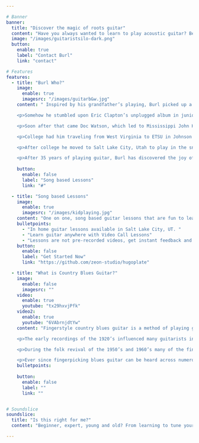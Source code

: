 ```yaml
---

# Banner
banner:
  title: "Discover the magic of roots guitar"
  content: "Have you always wanted to learn to play acoustic guitar? Be guided thru a rich history of American roots guitar music while learning to play in a variety of styles. Authentic roots fingerstyle guitar lessons."
  image: "/images/guitaristsilo-dark.png"
  button:
    enable: true
    label: "Contact Burl"
    link: "contact"

# Features
features:
  - title: "Burl Who?"
    image:
      enable: true
      imagesrc: "/images/guitarb&w.jpg"
    content: " Inspired by his grandfather’s playing, Burl picked up a guitar at the age of five and immediately took to it. After   being denied both a seat in the elementary school band (the guitar is a stringed, not brass, instrument), and the elementary school symphony (but isn’t the symphony for stringed instruments?) he locked himself in his room and learned to play by ear listening to old cowboy records.</p><br>

    <p>Somehow he stumbled upon Eric Clapton’s unplugged album in junior high and was enamored by Clapton’s fingerstyle guitar (later he realized most of the tunes on the album were covers of American Blues guitarists). He spent months trying to figure out every song on that album.</p>  <br>

    <p>Soon after that came Doc Watson, which led to Mississippi John Hurt, which led the path to a lifelong passion of studying American Roots Music.</p><br>

    <p>College had him traveling from West Virginia to ETSU in Johnson City, TN. Deep in Appalachia on the edge of the Blue Ridge mountains, Burl was exposed to lots of Bluegrass and Old Time music. He was gifted a banjo and soon began exploring bluegrass flat-pick guitar and three finger, scruggs style banjo.</p> <br>

    <p>After college he moved to Salt Lake City, Utah to play in the snow and work in the ski industry. On the side, he could be found playing in numerous roots and Americana bands. He has since picked up other instruments including Stand-up Bass, clawhammer banjo, ukelele, and most recently old-time fiddle.</p> <Br>

    <p>After 35 years of playing guitar, Burl has discovered the joy of teaching others to play. Come join in as we unlock the secrets to fingerstyle style guitar, while exploring the amazing repertoire of American Roots Music"
    
    button:
      enable: false
      label: "Song based Lessons"
      link: "#"

  - title: "Song based Lessons"
    image:
      enable: true
      imagesrc: "/images/kidplaying.jpg"
    content: "One on one, song based guitar lessons that are fun to learn and play. Guitar Lessons are catered to your ability level and build upon each other to form a natural progression of skills. Beginner and Advanced players alike will find enjoyable lessons that expand your skill set."
    bulletpoints:
      - "In home guitar lessons available in Salt Lake City, UT. "
      - "Learn guitar anywhere with Video Call Lessons"
      - "Lessons are not pre-recorded videos, get instant feedback and receive valuable tips to get the most out of your practice time."
    button:
      enable: false
      label: "Get Started Now"
      link: "https://github.com/zeon-studio/hugoplate"

  - title: "What is Country Blues Guitar?"
    image:
      enable: false
      imagesrc: "" 
    video:
      enable: true
      youtube: "tx29hxvjPfk"
    video2:
      enable: true
      youtube: "6VAbrnjdtYw" 
    content: "Fingerstyle country blues guitar is a method of playing guitar in which your thumb is playing a bass line and a melody is played with your remaining fingers. It can be heard in some of the earliest recordings of blues and ragtime guitarists across America.</p></br>

    <p>The early recordings of the 1920’s influenced many guitarists in the 1930’s and the style became popular in country music at the time.</p><br>

    <p>During the folk revival of the 1950’s and 1960’s many of the finger picking blues artists who recorded records in the twentys were rediscovered and their music influenced a whole now generation of guitar players eager to learn.</p><br>

    <p>Ever since fingerpicking blues guitar can be heard across numerous genres, from rock, indy, blues, country, and the current bucket that holds all American Roots Music… Americana."
    bulletpoints:
      
    button:
      enable: false
      label: ""
      link: ""


# Soundslice
soundslice:
  title: "Is this right for me?"
  content: "Beginner, expert, young and old? From learning to tune your guitar, to more advanced lessons Burl can guide you along the path of playing guitar every step of the way. Included with your fingerstyle guitar lessons will be easy to follow tablature notation of songs and exercises. Included in many of your lessons is a video performance synced to an interactive tablature player. It make practice easy and fun."

---
```

